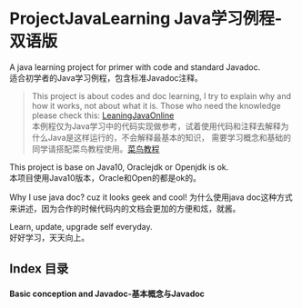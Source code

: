# ProjectJavaLearning Java学习例程-双语版

A java learning project for primer with code and  standard Javadoc.  
适合初学者的Java学习例程，包含标准Javadoc注释。

> This project is about codes and doc learning, I try to explain why and how it works, not about what it is. 
Those who need the knowledge please check this: [LeaningJavaOnline](https://www.learnjavaonline.org/ "Java")  
> 本例程仅为Java学习中的代码实现做参考，试着使用代码和注释去解释为什么Java是这样运行的，不会解释最基本的知识，
需要学习概念和基础的同学请搭配菜鸟教程使用。[菜鸟教程](https://www.runoob.com/java/java-tutorial.html "Java")  

This project is base on Java10, Oraclejdk or Openjdk is ok.  
本项目使用Java10版本，Oracle和Open的都是ok的。

Why I use java doc? cuz it looks geek and cool!
为什么使用java doc这种方式来讲述，因为合作的时候代码内的文档会更加的方便和炫，就酱。

Learn, update, upgrade self everyday.  
好好学习，天天向上。

## Index 目录

#### Basic conception and Javadoc-基本概念与Javadoc

